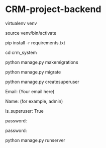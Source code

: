 # CRM-project-backend

virtualenv venv

source venv/bin/activate

pip install -r requirements.txt

cd crm_system

python manage.py makemigrations

python manage.py migrate

python manage.py createsuperuser

Email: (Your email here)

Name: (for example, admin)

is_superuser: True

password:

password:

python manage.py runserver
